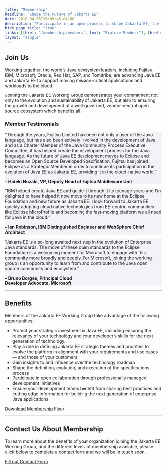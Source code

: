 ```yaml
---
title: "Membership"
headline: "Shape the Future of Jakarta EE"
date: 2018-04-05T16:09:45-04:00
description: "Participate in an open process to shape Jakarta EE, the future of Cloud Native Java."
hide_page_title: "true"
links: [[href: "/membership/members", text: "Explore Members"], [href: "#benefits", text: "Membership Benefits"], [href: "#contact", text: "Join Jakarta EE"]]
layout: "single"
---
```


<h2>Join Us</h2>

<p>Working together, the world’s Java ecosystem leaders, including Fujitsu, IBM, Microsoft, Oracle, Red Hat, SAP, and Tomitribe, are advancing Java EE and Jakarta EE to support moving mission-critical applications and workloads to the cloud.</p> 

<p>Joining the Jakarta EE Working Group demonstrates your commitment not only to the evolution and sustainability of Jakarta EE, but also to ensuring the growth and development of a well-governed, vendor-neutral open source ecosystem which benefits all.</p>

<h3>Member Testimonials</h3>

<div class="row">
  <div class="col-sm-8">
    <div style="background-color:#f1f3f7;" class="padding-20">
    <p>“Through the years, Fujitsu Limited has been not only a user of the Java language, but has also been actively involved in the development of Java, and as a Charter Member of the Java Community Process Executive Committee, it has helped create the development process for the Java language. As the future of Java EE development moves to Eclipse and becomes an Open Source Developed Specification, Fujitsu has joined Eclipse as a Strategic Member in order to continue its participation in the evolution of Java EE as Jakarta EE, providing it in the cloud-native world.”</p>
    <p class="text-right"><strong>– Hideki Nozaki, VP, Deputy Head of Fujitsu Middleware Unit</strong></p>
    </div>
  </div>
  <div class="col-sm-8">
  <div style="background-color:#f1f3f7;" class="padding-20">
  <p>“IBM helped create Java EE and guide it through it its teenage years and I’m delighted to have helped it now move to its new home at the Eclipse Foundation and new future as Jakarta EE. I look forward to Jakarta EE quickly adopting cloud native technologies from EE-centric communities like Eclipse MicroProfile and becoming the fast-moving platform we all need for Java in the cloud.“</p>
<p class="text-right"><strong>– Ian Robinson, IBM Distinguished Engineer and WebSphere Chief Architect</strong></p>
  
  </div>
  </div>
  <div class="col-sm-8">
  <div style="background-color:#f1f3f7;" class="padding-20">
  <p>“Jakarta EE is a so-long awaited next step in the evolution of Enterprise Java standards. The move of these open standards to the Eclipse Foundation is a welcoming moment for Microsoft to engage with this community more broadly and deeply. For Microsoft, joining the working group is an opportunity to learn from and contribute to the Java open source community and ecosystem.”</p>
<p class="text-right"><strong>– Bruno Borges, Principal Cloud <br>Developer Advocate, Microsoft</strong></p>
  </div>
  </div>
</div>
<hr>
  <h2 id="benefits">Benefits</h2>

<p>Members of the Jakarta EE Working Group take advantage of the following opportunities:</p>
<ul>
  <li>Protect your strategic investment in Java EE, including ensuring the relevancy of your technology and your developer’s skills for the next generation of technology.</li>
  <li>Play a role in defining Jakarta EE strategic themes and priorities to evolve the platform in alignment with your requirements and use cases — and those of your customers</li>
  <li>Gain insights to and influence over the technology roadmap</li>
  <li>Shape the definition, evolution, and execution of the specifications process</li>
  <li>Participate in open collaboration through professionally managed development initiatives</li>
  <li>Ensure your development teams benefit from sharing best practices and cutting edge information for building the next generation of enterprise Java applications</li>
</ul>

<p class="margin-top-20"><a class="btn btn-lg btn-secondary" href="/documents/membership/jakarta-ee-membership-flyer.pdf">Download Membership Flyer</a></p>

<hr>
  <h2 id="contact">Contact Us About Membership</h2>

To learn more about the benefits of your organization joining the Jakarta EE Working Group, and the different levels of membership available, please click below to complete a contact form and we will be in touch soon.

<p class="margin-top-20"><a class="btn btn-lg btn-primary" href="https://accounts.eclipse.org/contact/membership/working-group/jakarta">Fill out Contact Form</a></p>




